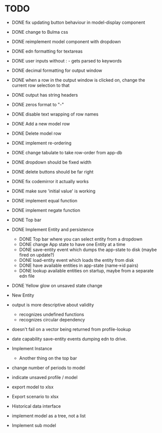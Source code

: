 # TODO

* DONE fix updating button behaviour in model-display component
* DONE change to Bulma css
* DONE reimplement model component with dropdown
* DONE edn formatting for textareas
* DONE user inputs without : - gets parsed to keywords
* DONE decimal formatting for output window
* DONE when a row in the output window is clicked on, change the current row selection to that
* DONE output has string headers
* DONE zeros format to "-"
* DONE disable text wrapping of row names
* DONE Add a new model row
* DONE Delete model row
* DONE implement re-ordering
* DONE change tabulate to take row-order from app-db
* DONE dropdown should be fixed width
* DONE delete buttons should be far right
* DONE fix codemirror it actually works
* DONE make sure 'initial value' is working
* DONE implement equal function
* DONE implement negate function

* DONE Top bar
* DONE Implement Entity and persistence
  * DONE Top bar where you can select entity from a dropdown
  * DONE change App state to have one Entity at a time
  * DONE save-entity event which dumps the app-state to disk (maybe fired on update?)
  * DONE load-entity event which loads the entity from disk
  * DONE have available entities in app-state (name->id pairs)
  * DONE lookup available entities on startup, maybe from a separate edn file
* DONE Yellow glow on unsaved state change
* New Entity
* output is more descriptive about validity
  * recognizes undefined functions
  * recognizes circular dependency
* doesn't fail on a vector being returned from profile-lookup
* date capability save-entity events dumping edn to drive.
* Implement Instance
  * Another thing on the top bar
* change number of periods to model
* indicate unsaved profile / model
* export model to xlsx
* Export scenario to xlsx
* Historical data interface
* implement model as a tree, not a list
* Implement sub model